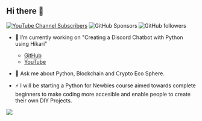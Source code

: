 ## Hi there 👋

[![YouTube Channel Subscribers](https://img.shields.io/youtube/channel/subscribers/UCcTCx8VIP0z_0y08YKRam3g?style=social)](https://www.youtube.com/channel/UCcTCx8VIP0z_0y08YKRam3g)
![GitHub Sponsors](https://img.shields.io/github/sponsors/kshgr)
![GitHub followers](https://img.shields.io/github/followers/kshgr?style=social)

- 🔭 I’m currently working on "Creating a Discord Chatbot with Python using Hikari"
    - [GitHub](https://github.com/kshgr/Discord-Bot-with-Python-using-Hikari)
    - [YouTube](https://youtube.com/playlist?list=PLpaMRtmEhzZah45Ie4j1QIQ91IHQsiB21&si=EMSIkaIECMiOmarE6JChQQ)

- 💬 Ask me about Python, Blockchain and Crypto Eco Sphere.

- ⚡ I will be starting a Python for Newbies course aimed towards complete beginners to make coding more accesible and enable people to create their own DIY Projects. 

<a href="https://www.buymeacoffee.com/kshgr"><img src="https://img.buymeacoffee.com/button-api/?text=Buy me a coffee&emoji=&slug=kshgr&button_colour=1e621d&font_colour=ffffff&font_family=Comic&outline_colour=ffffff&coffee_colour=FFDD00" /></a>

<!--
**kshgr/kshgr** is a ✨ _special_ ✨ repository because its `README.md` (this file) appears on your GitHub profile.

Here are some ideas to get you started:

- 🔭 I’m currently working on ...
- 🌱 I’m currently learning ...
- 👯 I’m looking to collaborate on ...
- 🤔 I’m looking for help with ...
- 💬 Ask me about ...
- 📫 How to reach me: ...
- 😄 Pronouns: ...
- ⚡ Fun fact: ...
-->
